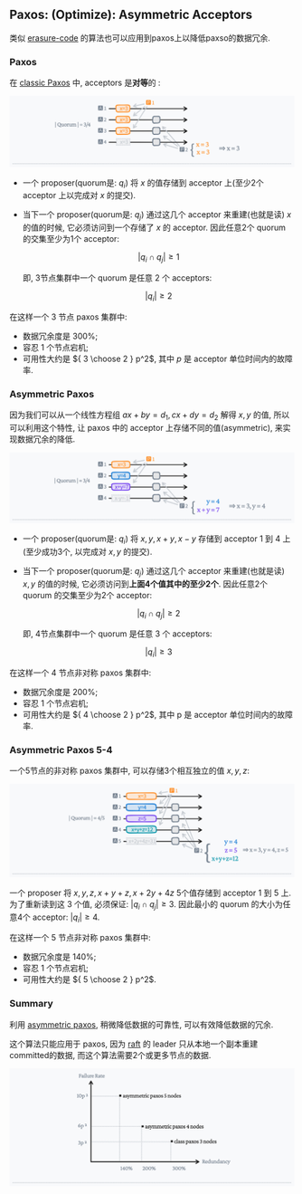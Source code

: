 ## Paxos: (Optimize): Asymmetric Acceptors

类似 [erasure-code](https://en.wikipedia.org/wiki/Erasure_code) 的算法也可以应用到paxos上以降低paxso的数据冗余.

### Paxos

在 [classic Paxos](http://lamport.azurewebsites.net/pubs/pubs.html#paxos-simple) 中, acceptors 是**对等**的 :

![classic](../list/asymmetric-paxos-classic.jpeg)

- 一个 proposer(quorum是: $q_i$) 将 $x$ 的值存储到 acceptor 上(至少2个 acceptor 上以完成对 $x$ 的提交).

- 当下一个 proposer(quorum是: $q_j$) 通过这几个 acceptor 来重建(也就是读) $x$ 的值的时候, 它必须访问到一个存储了 $x$ 的 acceptor.
  因此任意2个 quorum 的交集至少为1个 acceptor:

  $$
  |q_i \cap q_j| \ge 1
  $$

  即, 3节点集群中一个 quorum 是任意 2 个 acceptors:

  $$
  |q_i| \ge 2
  $$

在这样一个 3 节点 paxos 集群中:
- 数据冗余度是 300%;
- 容忍 1 个节点宕机;
- 可用性大约是 ${ 3 \choose 2  } p^2$, 其中 $p$ 是 acceptor 单位时间内的故障率.



### Asymmetric Paxos

因为我们可以从一个线性方程组 $ax+by=d_1, cx+dy=d_2$ 解得 $x, y$ 的值, 所以可以利用这个特性, 让 paxos 中的 acceptor 上存储不同的值(asymmetric), 来实现数据冗余的降低.

![ec](../list/asymmetric-paxos-ec.jpeg)

- 一个 proposer(quorum是: $q_i$) 将 $x, y, x+y, x-y$ 存储到 acceptor 1 到 4 上(至少成功3个, 以完成对 $x, y$ 的提交).

- 当下一个 proposer(quorum是: $q_j$) 通过这几个 acceptor 来重建(也就是读) $x, y$ 的值的时候, 它必须访问到**上面4个值其中的至少2个**.
  因此任意2个 quorum 的交集至少为2个 acceptor:

  $$
  |q_i \cap q_j| \ge 2
  $$

  即, 4节点集群中一个 quorum 是任意 3 个 acceptors:

  $$
  |q_i| \ge 3
  $$


在这样一个 4 节点非对称 paxos 集群中:
- 数据冗余度是 200%;
- 容忍 1 个节点宕机;
- 可用性大约是 ${ 4 \choose 2  } p^2$, 其中 p 是 acceptor 单位时间内的故障率.


### Asymmetric Paxos 5-4

一个5节点的非对称 paxos 集群中, 可以存储3个相互独立的值 $x, y, z$:

![ec53](../list/asymmetric-paxos-ec-53.jpeg)

一个 proposer 将 $x, y, z, x+y+z, x+2y+4z$ 5个值存储到 acceptor 1 到 5 上.
为了重新读到这 3 个值, 必须保证: $|q_i \cap q_j| \ge 3$.
因此最小的 quorum 的大小为任意4个 acceptor: $|q_i| \ge 4$.


在这样一个 5 节点非对称 paxos 集群中:
- 数据冗余度是 140%;
- 容忍 1 个节点宕机;
- 可用性大约是 ${ 5 \choose 2  } p^2$.

### Summary

利用 [asymmetric paxos](https://github.com/drmingdrmer/consensus-essence/blob/main/src/list/asymmetric-paxos.md), 稍微降低数据的可靠性, 可以有效降低数据的冗余.

这个算法只能应用于 paxos, 因为 [raft](https://raft.github.io/) 的 leader 只从本地一个副本重建committed的数据, 而这个算法需要2个或更多节点的数据.

![chart](../list/asymmetric-paxos-chart.jpeg)
